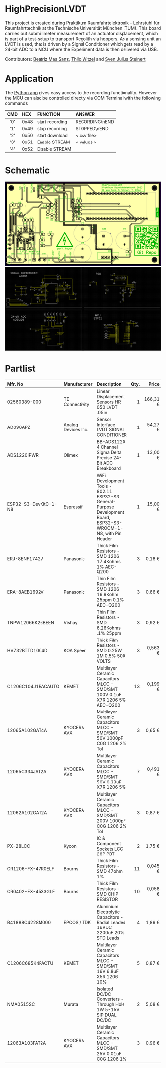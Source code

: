 # HighPrecisionLVDT
This project is created during Praktikum Raumfahrtelektronik - Lehrstuhl für Raumfahrttechnik at the Technische Universität München (TUM).
This board carries out submillimeter measurement of an actuator displacement, which is part of a test-setup to transport Regolith via hoppers.
As a sensing unit an LVDT is used, that is driven by a Signal Conditioner which gets read by a 24-bit ADC to a MCU where the Experiment data is then delivered via USB.

Contributors: [Beatriz Mas Sanz](https://github.com/beatrizmassanz), [Thilo Witzel](https://github.com/TheWisator) and [Sven Julius Steinert](https://github.com/Sven-J-Steinert)

# Application

The [Python app](app/cli.py) gives easy access to the recording functionality. However the MCU can also be controlled directly via COM Terminal with the following commands

| CMD |	HEX | FUNCTION | ANSWER | 
| :---:   | :---   | :---   | :---   |
| '0' |	0x48 | start recording | RECORDING\nEND | 
| '1' |	0x49 | stop recording | STOPPED\nEND | 
| '2' |	0x50 | start download | <.csv file> | 
| '3' |	0x51 | Enable STREAM | < values > | 
| '4' |	0x52 | Disable STREAM |  | 

# Schematic
![pcb](doc/pcb.png)
![schematic](doc/schematic.png)

# Partlist

|Mfr. No|Manufacturer|Description|Qty.|Price|
|:----|:----|:----|----:|----:|
|02560389-000|TE Connectivity|Linear Displacement Sensors HR 050 LVDT .05in|1|166,31 €|
|AD698APZ|Analog Devices Inc.|Sensor Interface LVDT SIGNAL CONDITIONER|1|54,27 €|
|ADS1220IPWR|Olimex| BB-ADS1220 4 Channel Sigma Delta Precise 24-Bit ADC Breakboard | 1 | 13,00 €|
|ESP32-S3-DevKitC-1-N8|Espressif|WiFi Development Tools - 802.11 ESP32-S3 General-Purpose Development Board, ESP32-S3-WROOM-1-N8, with Pin Header|1|15,00 €|
|ERJ-8ENF1742V|Panasonic|Thick Film Resistors - SMD 1206 17.4Kohms 1% AEC-Q200|3|0,18 €|
|ERA-8AEB1692V|Panasonic|Thin Film Resistors - SMD 1206 16.9Kohm 25ppm 0.1% AEC-Q200|3|0,66 €|
|TNPW12066K26BEEN|Vishay|Thin Film Resistors - SMD 6.26Kohms .1% 25ppm|3|0,92 €|
|HV732BTTD1004D|KOA Speer|Thick Film Resistors - SMD 0.25W 1M 0.5% 500 VOLTS|3|0,563 €|
|C1206C104J1RACAUTO|KEMET|Multilayer Ceramic Capacitors MLCC - SMD/SMT 100V 0.1uF X7R 1206  5% AEC-Q200|13|0,199 €|
|12065A102GAT4A|KYOCERA AVX|Multilayer Ceramic Capacitors MLCC - SMD/SMT 50V 1000pF C0G 1206 2% Tol|3|0,65 €|
|12065C334JAT2A|KYOCERA AVX|Multilayer Ceramic Capacitors MLCC - SMD/SMT 50V 0.33uF X7R 1206 5%|7|0,491 €|
|12062A102GAT2A|KYOCERA AVX|Multilayer Ceramic Capacitors MLCC - SMD/SMT 200V 1000pF C0G 1206 2% Tol|3|0,87 €|
|PX-28LCC|Kycon|IC & Component Sockets LCC 28P PBT|2|1,75 €|
|CR1206-FX-47R0ELF|Bourns|Thick Film Resistors - SMD 47ohm 1%|11|0,045 €|
|CR0402-FX-4533GLF|Bourns|Thick Film Resistors - SMD CHIP RESISTOR|10|0,058 €|
|B41888C4228M000|EPCOS / TDK|Aluminium Electrolytic Capacitors - Radial Leaded 16VDC 2200uF 20% STD Leads|4|1,89 €|
|C1206C685K4PACTU|KEMET|Multilayer Ceramic Capacitors MLCC - SMD/SMT 16V 6.8uF X5R 1206 10%|5|0,87 €|
|NMA0515SC|Murata|Isolated DC/DC Converters - Through Hole 1W  5-15V SIP DUAL DC/DC|2|5,08 €|
|12063A103FAT2A|KYOCERA AVX|Multilayer Ceramic Capacitors MLCC - SMD/SMT 25V 0.01uF C0G 1206 1%|3|0,96 €|
